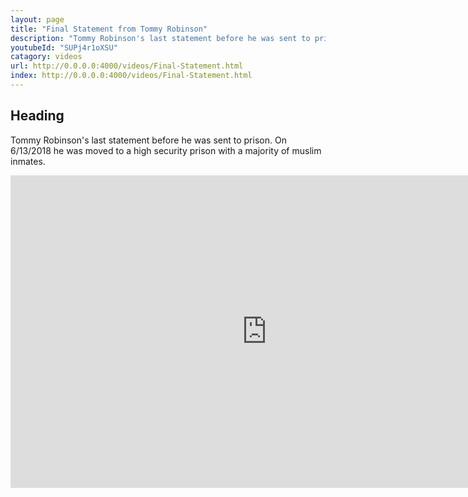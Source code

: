 ```yaml
---
layout: page
title: "Final Statement from Tommy Robinson"
description: "Tommy Robinson's last statement before he was sent to prison.  On 6/13/2018 he was moved to a high security prison with a majority of muslim inmates."
youtubeId: "SUPj4r1oXSU"
catagory: videos
url: http://0.0.0.0:4000/videos/Final-Statement.html
index: http://0.0.0.0:4000/videos/Final-Statement.html
---
```


## Heading

Tommy Robinson's last statement before he was sent to prison.  On 6/13/2018 he was moved to a high security prison with a majority of muslim inmates.

<iframe width="820" height="500" src="https://www.youtube.com/embed/SUPj4r1oXSU" frameborder="0" allowfullscreen></iframe>
